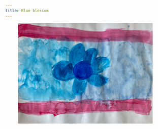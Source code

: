```yaml
---
title: Blue blossom
---
```

<figure class="hero">
<img src="/img/emil-drawing/IMG_5479.jpg" alt="A blue blossom painted with watercolors in front of a light blue background and red horizontal strip on tob and on the bottom.">
</figure>